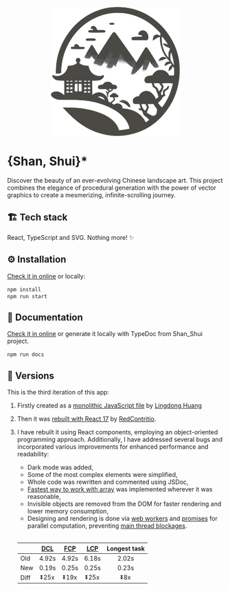 <div align="center">
<picture>
  <source media="(prefers-color-scheme: dark)" srcset="/public/img/shanshui_logo_dark.png">
  <img alt="Shan Shui logo" src="/public/img/shanshui_logo_light.png" width="300" height="300">
</picture>
</a>
</div>

# {Shan, Shui}\*

Discover the beauty of an ever-evolving Chinese landscape art. This project combines the elegance of procedural generation with the power of vector graphics to create a mesmerizing, infinite-scrolling journey.

## 🏗️ Tech stack

React, TypeScript and SVG. Nothing more! ✨

## ⚙️ Installation

[Check it in online](https://shan-shui.vercel.app/) or locally:

```
npm install
npm run start
```

## 📖 Documentation

[Check it in online](https://megaemce.github.io/shan_shui_docs/) or generate it locally with TypeDoc from Shan_Shui project.

```
npm run docs
```

## 📜 Versions

This is the third iteration of this app:

1. Firstly created as a [monolithic JavaScript file](https://github.com/LingDong-/shan-shui-inf) by [Lingdong Huang](https://github.com/LingDong-)
2. Then it was [rebuilt with React 17](https://github.com/RedContritio/shan_shui_inf) by [RedContritio](https://github.com/RedContritio).
3. I have rebuilt it using React components, employing an object-oriented programming approach. Additionally, I have addressed several bugs and incorporated various improvements for enhanced performance and readability:

    - Dark mode was added,
    - Some of the most complex elements were simplified,
    - Whole code was rewritten and commented using JSDoc,
    - [Fastest way to work with array](https://annoyscript.vercel.app/posts/The%20fastest%20way%20to%20work%20with%20arrays/) was implemented wherever it was reasonable,
    - Invisible objects are removed from the DOM for faster rendering and lower memory consumption,
    - Designing and rendering is done via [web workers](https://developer.mozilla.org/en-US/docs/Web/API/Web_Workers_API/Using_web_workers) and [promises](https://developer.mozilla.org/en-US/docs/Web/JavaScript/Reference/Global_Objects/Promise) for parallel computation, preventing [main thread blockages](https://web.dev/articles/optimize-long-tasks?utm_source=devtools).
      <br>
      <br>

    | | [DCL](https://developer.mozilla.org/en-US/docs/Web/API/Document/DOMContentLoaded_event) | [FCP](https://web.dev/articles/fcp) | [LCP](https://web.dev/articles/lcp) | Longest task |
    | --- | :-: | :-: | :-: | :-: |
    | Old  | 4.92s | 4.92s | 6.18s | 2.02s |
    | New  |  0.19s | 0.25s | 0.25s | 0.23s |
    | Diff | ⏬25x | ⏬19x | ⏬25x | ⏬8x |
